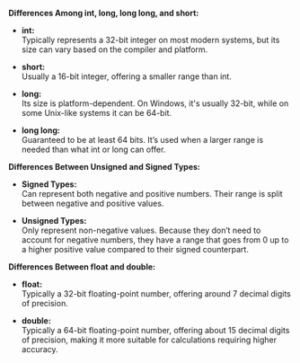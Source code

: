 **Differences Among int, long, long long, and short:**

- **int:**  
  Typically represents a 32-bit integer on most modern systems, but its size can vary based on the compiler and platform.

- **short:**  
  Usually a 16-bit integer, offering a smaller range than int.

- **long:**  
  Its size is platform-dependent. On Windows, it's usually 32-bit, while on some Unix-like systems it can be 64-bit.

- **long long:**  
  Guaranteed to be at least 64 bits. It’s used when a larger range is needed than what int or long can offer.

**Differences Between Unsigned and Signed Types:**

- **Signed Types:**  
  Can represent both negative and positive numbers. Their range is split between negative and positive values.

- **Unsigned Types:**  
  Only represent non-negative values. Because they don’t need to account for negative numbers, they have a range that goes from 0 up to a higher positive value compared to their signed counterpart.

**Differences Between float and double:**

- **float:**  
  Typically a 32-bit floating-point number, offering around 7 decimal digits of precision.

- **double:**  
  Typically a 64-bit floating-point number, offering about 15 decimal digits of precision, making it more suitable for calculations requiring higher accuracy.